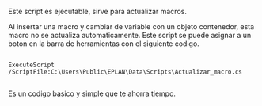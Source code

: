 
Este script es ejecutable, sirve para actualizar macros. 

  Al insertar una macro y cambiar de variable con un objeto contenedor, esta macro no se actualiza automaticamente.
  Este script se puede asignar a un boton en la barra de herramientas con el siguiente codigo.
  ```[C#]

  ExecuteScript /ScriptFile:C:\Users\Public\EPLAN\Data\Scripts\Actualizar_macro.cs
    
```
Es un codigo basico y simple que te  ahorra tiempo.

